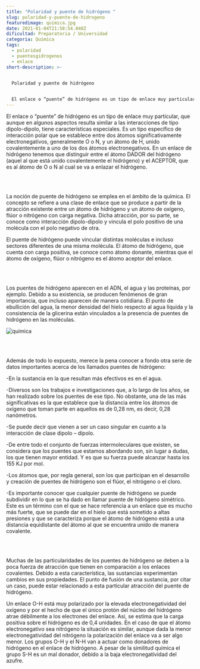 ```yaml
---
title: "Polaridad y puente de hidrógeno "
slug: polaridad-y-puente-de-hidrogeno
featuredimage: quimica.jpg
date: 2021-01-04T21:58:54.048Z
dificultad: Preparatoria / Universidad
categoria: Química
tags:
  - polaridad
  - puentesgidrogenos
  - enlace
short-description: >-
  

  Polaridad y puente de hidrógeno 


  El enlace o “puente” de hidrógeno es un tipo de enlace muy particular, que aunque en algunos aspectos resulta similar a las interacciones de tipo dipolo-dipolo, tiene características especiales.
---
```

El enlace o “puente” de hidrógeno es un tipo de enlace muy particular, que aunque en algunos aspectos resulta similar a las interacciones de tipo dipolo-dipolo, tiene características especiales. Es un tipo específico de interacción polar que se establece entre dos átomos significativamente electronegativos, generalmente O o N, y un átomo de H, unido covalentemente a uno de los dos átomos electronegativos. En un enlace de hidrógeno tenemos que distinguir entre el átomo DADOR del hidrógeno (aquel al que está unido covalentemente el hidrógeno) y el ACEPTOR, que es al átomo de O o N al cual se va a enlazar el hidrógeno.

</br></br>

La noción de puente de hidrógeno se emplea en el ámbito de la química. El concepto se refiere a una clase de enlace que se produce a partir de la atracción existente entre un átomo de hidrógeno y un átomo de oxígeno, flúor o nitrógeno con carga negativa. Dicha atracción, por su parte, se conoce como interacción dipolo-dipolo y vincula el polo positivo de una molécula con el polo negativo de otra.

El puente de hidrógeno puede vincular distintas moléculas e incluso sectores diferentes de una misma molécula. El átomo de hidrógeno, que cuenta con carga positiva, se conoce como átomo donante, mientras que el átomo de oxígeno, flúor o nitrógeno es el átomo aceptor del enlace.

</br></br>

Los puentes de hidrógeno aparecen en el ADN, el agua y las proteínas, por ejemplo. Debido a su existencia, se producen fenómenos de gran importancia, que incluso aparecen de manera cotidiana. El punto de ebullición del agua, la menor densidad del hielo respecto al agua líquida y la consistencia de la glicerina están vinculados a la presencia de puentes de hidrógeno en las moléculas.

![quimica](/assets/quimica.jpg "puente")

</br></br>

Además de todo lo expuesto, merece la pena conocer a fondo otra serie de datos importantes acerca de los llamados puentes de hidrógeno:

\-En la sustancia en la que resultan más efectivos es en el agua.

\-Diversos son los trabajos e investigaciones que, a lo largo de los años, se han realizado sobre los puentes de ese tipo. No obstante, una de las más significativas es la que establece que la distancia entre los átomos de oxígeno que toman parte en aquellos es de 0,28 nm, es decir, 0,28 nanómetros.

\-Se puede decir que vienen a ser un caso singular en cuanto a la interacción de clase dipolo – dipolo.

\-De entre todo el conjunto de fuerzas intermoleculares que existen, se considera que los puentes que estamos abordando son, sin lugar a dudas, los que tienen mayor entidad. Y es que su fuerza puede alcanzar hasta los 155 KJ por mol.

\-Los átomos que, por regla general, son los que participan en el desarrollo y creación de puentes de hidrógeno son el flúor, el nitrógeno o el cloro.

\-Es importante conocer que cualquier puente de hidrógeno se puede subdividir en lo que se ha dado en llamar puente de hidrógeno simétrico. Este es un término con el que se hace referencia a un enlace que es mucho más fuerte, que se puede dar en el hielo que está sometido a altas presiones y que se caracteriza porque el átomo de hidrógeno está a una distancia equidistante del átomo al que se encuentra unido de manera covalente.

</br></br>

Muchas de las particularidades de los puentes de hidrógeno se deben a la poca fuerza de atracción que tienen en comparación a los enlaces covalentes. Debido a esta característica, las sustancias experimentan cambios en sus propiedades. El punto de fusión de una sustancia, por citar un caso, puede estar relacionado a esta particular atracción del puente de hidrógeno.

Un enlace O-H está muy polarizado por la elevada electronegatividad del oxígeno y por el hecho de que el único protón del núcleo del hidrógeno atrae débilmente a los electrones del enlace. Así, se estima que la carga positiva sobre el hidrógeno es de 0,4 unidades. En el caso de que el átomo electronegativo sea nitrógeno la situación es similar, aunque dada la menor electronegatividad del nitrógeno la polarización del enlace va a ser algo menor. Los grupos O-H y el N-H van a actuar como donadores de hidrógeno en el enlace de hidrógeno. A pesar de la similitud química el grupo S-H es un mal donador, debido a la baja electronegatividad del azufre.
